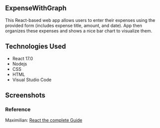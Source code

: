 ## ExpenseWithGraph
This React-based web app allows users to enter their expenses using the provided form (includes expense title, amount, and date). App then organizes these expenses and shows a nice bar chart to visualize them.

## Technologies Used
- React 17.0
- Nodejs
- CSS
- HTML
- Visual Studio Code

## Screenshots

### Reference
Maximilian: [React the complete Guide](https://www.udemy.com/course/react-the-complete-guide-incl-redux/?utm_source=adwords&utm_medium=udemyads&utm_campaign=React_v.PROF_la.EN_cc.US_ti.7450&utm_content=deal4584&utm_term=_._ag_79286082406_._ad_532133511517_._kw__._de_c_._dm__._pl__._ti_dsa-774930034049_._li_9020213_._pd__._&matchtype=&gclid=Cj0KCQiAi9mPBhCJARIsAHchl1y-OchcaHvNhZC_mfx88QmtaIutuOPSMwhB_oFiB8uDyOOobPbaAAwaAom7EALw_wcB)
